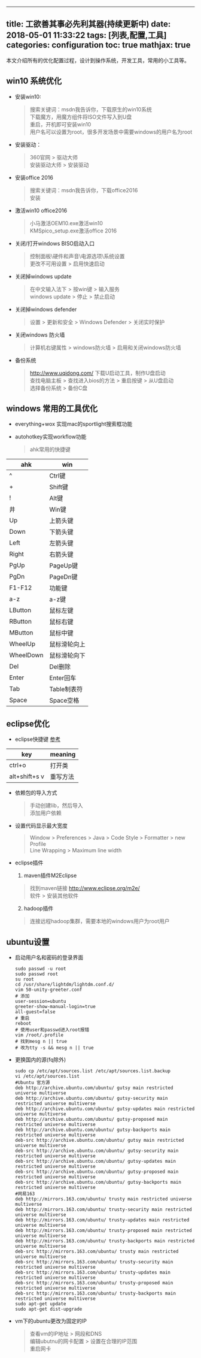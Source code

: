 
---
title: 工欲善其事必先利其器(持续更新中)
date: 2018-05-01 11:33:22
tags: [列表,配置,工具]
categories: configuration
toc: true
mathjax: true
---

本文介绍所有的优化配置过程，设计到操作系统，开发工具，常用的小工具等。

<!-- more -->


## win10 系统优化

- 安装win10:
    > 搜索关键词：msdn我告诉你，下载原生的win10系统  
    > 下载魔方，用魔方组件将ISO文件写入到U盘  
    > 重启，开机即可安装win10  
    > 用户名可以设置为root，很多开发场景中需要windows的用户名为root  

- 安装驱动：
    > 360官网 > 驱动大师  
    > 安装驱动大师 > 安装驱动

- 安装office 2016
    > 搜索关键词：msdn我告诉你，下载office2016  
    > 安装  

- 激活win10 office2016
    > 小马激活OEM10.exe激活win10  
    > KMSpico_setup.exe激活office 2016  

- 关闭/打开windows BISO启动入口
    > 控制面板\硬件和声音\电源选项\系统设置  
    > 更改不可用设置 > 启用快速启动  

- 关闭掉windows update
    > 在中文输入法下 > 按win键 > 输入服务  
    > windows update > 停止 > 禁止启动  

- 关闭掉windows defender
    > 设置 > 更新和安全 > Windows Defender > 关闭实时保护  

- 关闭windows 防火墙
    > 计算机右键属性 > windows防火墙 > 启用和关闭windows防火墙  

- 备份系统
    > http://www.uqidong.com/ 下载U启动工具，制作U盘启动  
    > 查找电脑主板 > 查找进入bios的方法 > 重启按键 > 从U盘启动  
    > 选择备份系统 > 备份C盘  

## windows 常用的工具优化

- everything+wox 实现mac的sportlight搜索框功能

- autohotkey实现workflow功能
    > ahk常用的快捷键  

ahk|win
--|--
^|Ctrl键
+|Shift键
!|Alt键
井|Win键
Up|上箭头键
Down|下箭头键
Left|左箭头键
Right|右箭头键
PgUp|PageUp键
PgDn|PageDn键
F1-F12|功能键
a-z|a-z键
LButton|鼠标左键
RButton|鼠标右键
MButton|鼠标中键
WheelUp|鼠标滑轮向上
WheelDown|鼠标滑轮向下
Del|Del删除
Enter|Enter回车
Tab|Table制表符
Space|Space空格

## eclipse优化

- eclipse快捷键 [参考](https://www.cnblogs.com/zhangqie/p/6432477.html)

key|meaning
--|--
ctrl+o|打开类
alt+shift+s v|重写方法


- 依赖包的导入方式
    > 手动创建lib，然后导入  
    > 添加用户依赖  

- 设置代码显示最大宽度
    > Window > Preferences > Java > Code Style > Formatter > new Profile  
    > Line Wrapping > Maximum line width  

- eclipse插件
    1. maven插件M2Eclipse
    > 找到maven链接 http://www.eclipse.org/m2e/  
    > 软件 > 安装其他软件  

    2. hadoop插件
    > 连接远程hadoop集群，需要本地的windows用户为root用户  

## ubuntu设置

- 启动用户名和密码的登录界面
    ```
    sudo passwd -u root
    sudo passwd root
    su root
    cd /usr/share/lightdm/lightdm.conf.d/
    vim 50-unity-greeter.conf
    # 添加
    user-session=ubuntu
    greeter-show-manual-login=true
    all-guest=false
    # 重启
    reboot
    # 使用user和passwd进入root报错
    vim /root/.profile
    # 找到mesg n || true
    # 改为tty -s && mesg n || true
    ```
- 更换国内的源(fq除外)
    ```
    sudo cp /etc/apt/sources.list /etc/apt/sources.list.backup
    vi /etc/apt/sources.list
    #Ubuntu 官方源 
    deb http://archive.ubuntu.com/ubuntu/ gutsy main restricted universe multiverse
    deb http://archive.ubuntu.com/ubuntu/ gutsy-security main restricted universe multiverse
    deb http://archive.ubuntu.com/ubuntu/ gutsy-updates main restricted universe multiverse
    deb http://archive.ubuntu.com/ubuntu/ gutsy-proposed main restricted universe multiverse
    deb http://archive.ubuntu.com/ubuntu/ gutsy-backports main restricted universe multiverse
    deb-src http://archive.ubuntu.com/ubuntu/ gutsy main restricted universe multiverse
    deb-src http://archive.ubuntu.com/ubuntu/ gutsy-security main restricted universe multiverse
    deb-src http://archive.ubuntu.com/ubuntu/ gutsy-updates main restricted universe multiverse
    deb-src http://archive.ubuntu.com/ubuntu/ gutsy-proposed main restricted universe multiverse
    deb-src http://archive.ubuntu.com/ubuntu/ gutsy-backports main restricted universe multiverse
    #网易163
    deb http://mirrors.163.com/ubuntu/ trusty main restricted universe multiverse
    deb http://mirrors.163.com/ubuntu/ trusty-security main restricted universe multiverse
    deb http://mirrors.163.com/ubuntu/ trusty-updates main restricted universe multiverse
    deb http://mirrors.163.com/ubuntu/ trusty-proposed main restricted universe multiverse
    deb http://mirrors.163.com/ubuntu/ trusty-backports main restricted universe multiverse
    deb-src http://mirrors.163.com/ubuntu/ trusty main restricted universe multiverse
    deb-src http://mirrors.163.com/ubuntu/ trusty-security main restricted universe multiverse
    deb-src http://mirrors.163.com/ubuntu/ trusty-updates main restricted universe multiverse
    deb-src http://mirrors.163.com/ubuntu/ trusty-proposed main restricted universe multiverse
    deb-src http://mirrors.163.com/ubuntu/ trusty-backports main restricted universe multiverse
    sudo apt-get update
    sudo apt-get dist-upgrade
    ```

- vm下的ubuntu更改为固定的IP
    > 查看vm的IP地址 > 网段和DNS  
    > 编辑ubutnu的网卡配置 > 设置在合理的IP范围  
    > 重启网卡  
